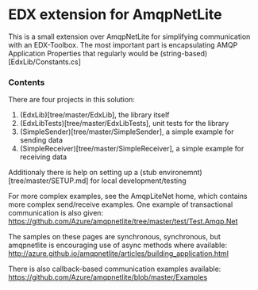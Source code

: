# EDX extension for AmqpNetLite

This is a small extension over AmqpNetLite for simplifying communication with an EDX-Toolbox. The most important part is encapsulating AMQP Application Properties that regularly would be (string-based)[EdxLib/Constants.cs]

### Contents
There are four projects in this solution: 
1. (EdxLib)[tree/master/EdxLib], the library itself
1. (EdxLibTests)[tree/master/EdxLibTests], unit tests for the library
1. (SimpleSender)[tree/master/SimpleSender], a simple example for sending data 
1. (SimpleReceiver)[tree/master/SimpleReceiver], a simple example for receiving data

Additionaly there is help on setting up a (stub environemnt)[tree/master/SETUP.md] for local development/testing

For more complex examples, see the AmqpLiteNet home, which contains more complex send/receive examples. One example of transactional communication is also given:
https://github.com/Azure/amqpnetlite/tree/master/test/Test.Amqp.Net

The samples on these pages are synchronous, synchronous, but amqpnetlite is encouraging use of async methods where available:
http://azure.github.io/amqpnetlite/articles/building_application.html

There is also callback-based communication examples available: 
https://github.com/Azure/amqpnetlite/blob/master/Examples
